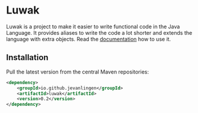 # Luwak

Luwak is a project to make it easier to write functional code in the Java Language. It provides aliases to write the code a lot shorter and extends the language with extra objects. Read the [documentation](https://jevanlingen.github.io/luwak/) how to use it.

## Installation
Pull the latest version from the central Maven repositories:

```xml
<dependency>
    <groupId>io.github.jevanlingen</groupId>
    <artifactId>luwak</artifactId>
    <version>0.2</version>
</dependency>
```
